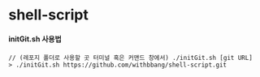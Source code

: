 # shell-script

#### initGit.sh 사용법

```terminal
// (레포지 폴더로 사용할 곳 터미널 혹은 커맨드 창에서) ./initGit.sh [git URL]
> ./initGit.sh https://github.com/withbbang/shell-script.git
```
